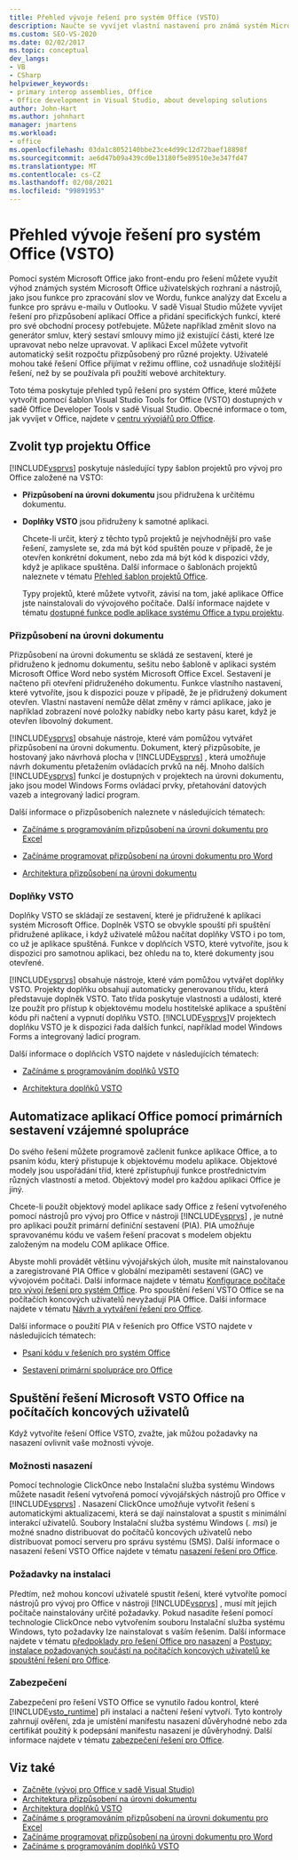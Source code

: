 ```yaml
---
title: Přehled vývoje řešení pro systém Office (VSTO)
description: Naučte se vyvíjet vlastní nastavení pro známá systém Microsoft Office uživatelská rozhraní a nástroje, jako jsou funkce pro zpracování slov ve Wordu a funkce analýzy dat v Excelu.
ms.custom: SEO-VS-2020
ms.date: 02/02/2017
ms.topic: conceptual
dev_langs:
- VB
- CSharp
helpviewer_keywords:
- primary interop assemblies, Office
- Office development in Visual Studio, about developing solutions
author: John-Hart
ms.author: johnhart
manager: jmartens
ms.workload:
- office
ms.openlocfilehash: 03da1c8052140bbe23ce4d99c12d72baef18898f
ms.sourcegitcommit: ae6d47b09a439cd0e13180f5e89510e3e347fd47
ms.translationtype: MT
ms.contentlocale: cs-CZ
ms.lasthandoff: 02/08/2021
ms.locfileid: "99891953"
---
```

# <a name="office-solutions-development-overview-vsto"></a>Přehled vývoje řešení pro systém Office (VSTO)
  Pomocí systém Microsoft Office jako front-endu pro řešení můžete využít výhod známých systém Microsoft Office uživatelských rozhraní a nástrojů, jako jsou funkce pro zpracování slov ve Wordu, funkce analýzy dat Excelu a funkce pro správu e-mailu v Outlooku. V sadě Visual Studio můžete vyvíjet řešení pro přizpůsobení aplikací Office a přidání specifických funkcí, které pro své obchodní procesy potřebujete. Můžete například změnit slovo na generátor smluv, který sestaví smlouvy mimo již existující části, které lze upravovat nebo nelze upravovat. V aplikaci Excel můžete vytvořit automatický sešit rozpočtu přizpůsobený pro různé projekty. Uživatelé mohou také řešení Office přijímat v režimu offline, což usnadňuje složitější řešení, než by se používala při použití webové architektury.

 Toto téma poskytuje přehled typů řešení pro systém Office, které můžete vytvořit pomocí šablon Visual Studio Tools for Office (VSTO) dostupných v sadě Office Developer Tools v sadě Visual Studio. Obecné informace o tom, jak vyvíjet v Office, najdete v [centru vývojářů pro Office](https://developer.microsoft.com/office).

## <a name="choose-an-office-project-type"></a>Zvolit typ projektu Office
 [!INCLUDE[vsprvs](../sharepoint/includes/vsprvs-md.md)] poskytuje následující typy šablon projektů pro vývoj pro Office založené na VSTO:

- **Přizpůsobení na úrovni dokumentu** jsou přidružena k určitému dokumentu.

- **Doplňky VSTO** jsou přidruženy k samotné aplikaci.

  Chcete-li určit, který z těchto typů projektů je nejvhodnější pro vaše řešení, zamyslete se, zda má být kód spuštěn pouze v případě, že je otevřen konkrétní dokument, nebo zda má být kód k dispozici vždy, když je aplikace spuštěna. Další informace o šablonách projektů naleznete v tématu [Přehled šablon projektů Office](../vsto/office-project-templates-overview.md).

  Typy projektů, které můžete vytvořit, závisí na tom, jaké aplikace Office jste nainstalovali do vývojového počítače. Další informace najdete v tématu [dostupné funkce podle aplikace systému Office a typu projektu](../vsto/features-available-by-office-application-and-project-type.md).

### <a name="document-level-customizations"></a>Přizpůsobení na úrovni dokumentu
 Přizpůsobení na úrovni dokumentu se skládá ze sestavení, které je přidruženo k jednomu dokumentu, sešitu nebo šabloně v aplikaci systém Microsoft Office Word nebo systém Microsoft Office Excel. Sestavení je načteno při otevření přidruženého dokumentu. Funkce vlastního nastavení, které vytvoříte, jsou k dispozici pouze v případě, že je přidružený dokument otevřen. Vlastní nastavení nemůže dělat změny v rámci aplikace, jako je například zobrazení nové položky nabídky nebo karty pásu karet, když je otevřen libovolný dokument.

 [!INCLUDE[vsprvs](../sharepoint/includes/vsprvs-md.md)] obsahuje nástroje, které vám pomůžou vytvářet přizpůsobení na úrovni dokumentu. Dokument, který přizpůsobíte, je hostovaný jako návrhová plocha v [!INCLUDE[vsprvs](../sharepoint/includes/vsprvs-md.md)] , která umožňuje návrh dokumentu přetažením ovládacích prvků na něj. Mnoho dalších [!INCLUDE[vsprvs](../sharepoint/includes/vsprvs-md.md)] funkcí je dostupných v projektech na úrovni dokumentu, jako jsou model Windows Forms ovládací prvky, přetahování datových vazeb a integrovaný ladicí program.

 Další informace o přizpůsobeních naleznete v následujících tématech:

- [Začínáme s programováním přizpůsobení na úrovni dokumentu pro Excel](../vsto/getting-started-programming-document-level-customizations-for-excel.md)

- [Začínáme programovat přizpůsobení na úrovni dokumentu pro Word](../vsto/getting-started-programming-document-level-customizations-for-word.md)

- [Architektura přizpůsobení na úrovni dokumentu](../vsto/architecture-of-document-level-customizations.md)

### <a name="vsto-add-ins"></a>Doplňky VSTO
 Doplňky VSTO se skládají ze sestavení, které je přidružené k aplikaci systém Microsoft Office. Doplněk VSTO se obvykle spouští při spuštění přidružené aplikace, i když uživatelé můžou načítat doplňky VSTO i po tom, co už je aplikace spuštěná. Funkce v doplňcích VSTO, které vytvoříte, jsou k dispozici pro samotnou aplikaci, bez ohledu na to, které dokumenty jsou otevřené.

 [!INCLUDE[vsprvs](../sharepoint/includes/vsprvs-md.md)] obsahuje nástroje, které vám pomůžou vytvářet doplňky VSTO. Projekty doplňku obsahují automaticky generovanou třídu, která představuje doplněk VSTO. Tato třída poskytuje vlastnosti a události, které lze použít pro přístup k objektovému modelu hostitelské aplikace a spuštění kódu při načtení a vypnutí doplňku VSTO. [!INCLUDE[vsprvs](../sharepoint/includes/vsprvs-md.md)]V projektech doplňku VSTO je k dispozici řada dalších funkcí, například model Windows Forms a integrovaný ladicí program.

 Další informace o doplňcích VSTO najdete v následujících tématech:

- [Začínáme s programováním doplňků VSTO](../vsto/getting-started-programming-vsto-add-ins.md)

- [Architektura doplňků VSTO](../vsto/architecture-of-vsto-add-ins.md)

## <a name="automate-office-applications-by-using-primary-interop-assemblies"></a>Automatizace aplikací Office pomocí primárních sestavení vzájemné spolupráce
 Do svého řešení můžete programově začlenit funkce aplikace Office, a to psaním kódu, který přistupuje k objektovému modelu aplikace. Objektové modely jsou uspořádání tříd, které zpřístupňují funkce prostřednictvím různých vlastností a metod. Objektový model pro každou aplikaci Office je jiný.

 Chcete-li použít objektový model aplikace sady Office z řešení vytvořeného pomocí nástrojů pro vývoj pro Office v nástroji [!INCLUDE[vsprvs](../sharepoint/includes/vsprvs-md.md)] , je nutné pro aplikaci použít primární definiční sestavení (PIA). PIA umožňuje spravovanému kódu ve vašem řešení pracovat s modelem objektu založeným na modelu COM aplikace Office.

 Abyste mohli provádět většinu vývojářských úloh, musíte mít nainstalovanou a zaregistrované PIA Office v globální mezipaměti sestavení (GAC) ve vývojovém počítači. Další informace najdete v tématu [Konfigurace počítače pro vývoj řešení pro systém Office](../vsto/configuring-a-computer-to-develop-office-solutions.md). Pro spouštění řešení VSTO Office se na počítačích koncových uživatelů nevyžadují PIA Office. Další informace najdete v tématu [Návrh a vytváření řešení pro Office](../vsto/designing-and-creating-office-solutions.md).

 Další informace o použití PIA v řešeních pro Office VSTO najdete v následujících tématech:

- [Psaní kódu v řešeních pro systém Office](../vsto/writing-code-in-office-solutions.md)

- [Sestavení primární spolupráce pro Office](../vsto/office-primary-interop-assemblies.md)

## <a name="run-microsoft-vsto-office-solutions-on-end-user-computers"></a>Spuštění řešení Microsoft VSTO Office na počítačích koncových uživatelů
 Když vytvoříte řešení Office VSTO, zvažte, jak můžou požadavky na nasazení ovlivnit vaše možnosti vývoje.

### <a name="deployment-options"></a>Možnosti nasazení
 Pomocí technologie ClickOnce nebo Instalační služba systému Windows můžete nasadit řešení vytvořená pomocí vývojářských nástrojů pro Office v [!INCLUDE[vsprvs](../sharepoint/includes/vsprvs-md.md)] . Nasazení ClickOnce umožňuje vytvořit řešení s automatickými aktualizacemi, která se dají nainstalovat a spustit s minimální interakcí uživatelů. Soubory Instalační služba systému Windows (*. msi*) je možné snadno distribuovat do počítačů koncových uživatelů nebo distribuovat pomocí serveru pro správu systému (SMS). Další informace o nasazení řešení VSTO Office najdete v tématu [nasazení řešení pro Office](../vsto/deploying-an-office-solution.md).

### <a name="install-prerequisites"></a>Požadavky na instalaci
 Předtím, než mohou koncoví uživatelé spustit řešení, které vytvoříte pomocí nástrojů pro vývoj pro Office v nástroji [!INCLUDE[vsprvs](../sharepoint/includes/vsprvs-md.md)] , musí mít jejich počítače nainstalovány určité požadavky. Pokud nasadíte řešení pomocí technologie ClickOnce nebo vytvořením souboru Instalační služba systému Windows, tyto požadavky lze nainstalovat s vaším řešením. Další informace najdete v tématu [předpoklady pro řešení Office pro nasazení](/previous-versions/bb608617(v=vs.110)) a [Postupy: instalace požadovaných součástí na počítačích koncových uživatelů ke spouštění řešení pro Office](/previous-versions/bb608608(v=vs.110)).

### <a name="security"></a>Zabezpečení
 Zabezpečení pro řešení VSTO Office se vynutilo řadou kontrol, které [!INCLUDE[vsto_runtime](../vsto/includes/vsto-runtime-md.md)] při instalaci a načtení řešení vytvoří. Tyto kontroly zahrnují ověření, zda je umístění manifestu nasazení důvěryhodné nebo zda certifikát použitý k podepsání manifestu nasazení je důvěryhodný. Další informace najdete v tématu [zabezpečení řešení pro Office](../vsto/securing-office-solutions.md).

## <a name="see-also"></a>Viz také
- [Začněte &#40;vývoj pro Office v sadě Visual Studio&#41;](../vsto/getting-started-office-development-in-visual-studio.md)
- [Architektura přizpůsobení na úrovni dokumentu](../vsto/architecture-of-document-level-customizations.md)
- [Architektura doplňků VSTO](../vsto/architecture-of-vsto-add-ins.md)
- [Začínáme s programováním přizpůsobení na úrovni dokumentu pro Excel](../vsto/getting-started-programming-document-level-customizations-for-excel.md)
- [Začínáme programovat přizpůsobení na úrovni dokumentu pro Word](../vsto/getting-started-programming-document-level-customizations-for-word.md)
- [Začínáme s programováním doplňků VSTO](../vsto/getting-started-programming-vsto-add-ins.md)
